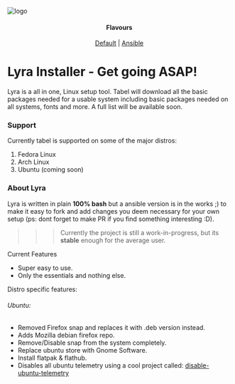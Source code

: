 ![logo](https://i.imgur.com/InT8w5H.png)

<h4 align="center">Flavours</h4>
<p align="center">
 <a href="https://github.com/lyra/">Default</a>  | <a href="https://github.com/lyra/tree/ansible">Ansible</a>
</p>


# Lyra Installer - Get going ASAP!
Lyra is a all in one, Linux setup tool. Tabel will download all the basic packages needed for a usable system including basic packages needed on all systems, fonts and more. A full list will be available soon. 

### Support
Currently tabel is supported on some of the major distros:

<ol>
  <li>Fedora Linux</li>
  <li>Arch Linux</li>
  <li>Ubuntu (coming soon)</li>
</ol> 

### About Lyra
Lyra is written in plain **100% bash** but a ansible version is in the works ;) to make it easy to fork and add changes you deem necessary for your own setup (ps: dont forget to make PR if you find something interesting :D). 
>>> Currently the project is still a work-in-progress, but its **stable** enough for the average user. 

Current Features
- Super easy to use.
- Only the essentials and nothing else.

Distro specific features: 
###### Ubuntu:
- Removed Firefox snap and replaces it with .deb version instead.
- Adds Mozilla debian firefox repo. 
- Remove/Disable snap from the system completely. 
- Replace ubuntu store with Gnome Software. 
- Install flatpak & flathub. 
- Disables all ubuntu telemetry using a cool project called: [disable-ubuntu-telemetry](https://github.com/LamdaLamdaLamda/disable-ubuntu-telemetry)
